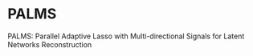 # PALMS
PALMS: Parallel Adaptive Lasso with Multi-directional Signals for Latent Networks Reconstruction
